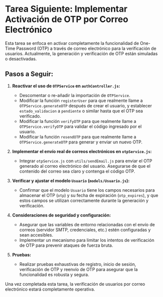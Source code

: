 # Tarea Siguiente: Implementar Activación de OTP por Correo Electrónico

Esta tarea se enfoca en activar completamente la funcionalidad de One-Time Password (OTP) a través de correo electrónico para la verificación de usuarios. Actualmente, la generación y verificación de OTP están simuladas o desactivadas.

## Pasos a Seguir:

1.  **Reactivar el uso de `OTPService` en `authController.js`:**
    *   Descomentar o re-añadir la importación de `OTPService`.
    *   Modificar la función `registerUser` para que realmente llame a `OTPService.generateOTP` después de crear el usuario, y establecer `estado_validacion` a `pendiente` o similar hasta que el OTP sea verificado.
    *   Modificar la función `verifyOTP` para que realmente llame a `OTPService.verifyOTP` para validar el código ingresado por el usuario.
    *   Modificar la función `resendOTP` para que realmente llame a `OTPService.generateOTP` para generar y enviar un nuevo OTP.

2.  **Implementar el envío real de correos electrónicos en `otpService.js`:**
    *   Integrar `otpService.js` con `utils/sendEmail.js` para enviar el OTP generado al correo electrónico del usuario. Asegurarse de que el contenido del correo sea claro y contenga el código OTP.

3.  **Verificar y ajustar el modelo `Usuario` (`models/Usuario.js`):**
    *   Confirmar que el modelo `Usuario` tiene los campos necesarios para almacenar el OTP (`otp`) y su fecha de expiración (`otp_expires`), y que estos campos se utilizan correctamente durante la generación y verificación.

4.  **Consideraciones de seguridad y configuración:**
    *   Asegurar que las variables de entorno relacionadas con el envío de correos (servidor SMTP, credenciales, etc.) estén configuradas y sean accesibles.
    *   Implementar un mecanismo para limitar los intentos de verificación de OTP para prevenir ataques de fuerza bruta.

5.  **Pruebas:**
    *   Realizar pruebas exhaustivas de registro, inicio de sesión, verificación de OTP y reenvío de OTP para asegurar que la funcionalidad es robusta y segura.

Una vez completada esta tarea, la verificación de usuarios por correo electrónico estará completamente operativa.
